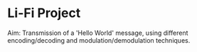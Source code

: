 # Li-Fi Project
Aim: Transmission of a 'Hello World' message, using
different encoding/decoding and modulation/demodulation
techniques.

